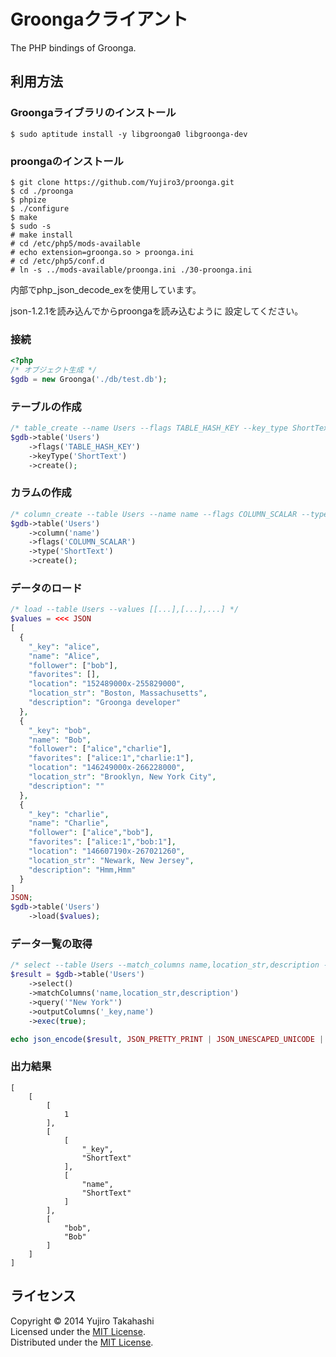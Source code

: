 Groongaクライアント
======================
The PHP bindings of Groonga.

利用方法
------

### Groongaライブラリのインストール ###
    
    $ sudo aptitude install -y libgroonga0 libgroonga-dev

### proongaのインストール ###
    
    $ git clone https://github.com/Yujiro3/proonga.git
    $ cd ./proonga
    $ phpize
    $ ./configure
    $ make
    $ sudo -s
    # make install
    # cd /etc/php5/mods-available
    # echo extension=groonga.so > proonga.ini
    # cd /etc/php5/conf.d
    # ln -s ../mods-available/proonga.ini ./30-proonga.ini
    
内部でphp_json_decode_exを使用しています。

json-1.2.1を読み込んでからproongaを読み込むように
設定してください。
    
### 接続 ###

```php
<?php
/* オブジェクト生成 */
$gdb = new Groonga('./db/test.db');
```

### テーブルの作成 ###

```php
/* table_create --name Users --flags TABLE_HASH_KEY --key_type ShortText */
$gdb->table('Users')
    ->flags('TABLE_HASH_KEY')
    ->keyType('ShortText')
    ->create();
```

### カラムの作成 ###

```php
/* column_create --table Users --name name --flags COLUMN_SCALAR --type ShortText */
$gdb->table('Users')
    ->column('name')
    ->flags('COLUMN_SCALAR')
    ->type('ShortText')
    ->create();
```

### データのロード ###

```php
/* load --table Users --values [[...],[...],...] */
$values = <<< JSON
[
  {
    "_key": "alice",
    "name": "Alice",
    "follower": ["bob"],
    "favorites": [],
    "location": "152489000x-255829000",
    "location_str": "Boston, Massachusetts",
    "description": "Groonga developer"
  },
  {
    "_key": "bob",
    "name": "Bob",
    "follower": ["alice","charlie"],
    "favorites": ["alice:1","charlie:1"],
    "location": "146249000x-266228000",
    "location_str": "Brooklyn, New York City",
    "description": ""
  },
  {
    "_key": "charlie",
    "name": "Charlie",
    "follower": ["alice","bob"],
    "favorites": ["alice:1","bob:1"],
    "location": "146607190x-267021260",
    "location_str": "Newark, New Jersey",
    "description": "Hmm,Hmm"
  }
]
JSON;
$gdb->table('Users')
    ->load($values);
```

### データ一覧の取得 ###

```php
/* select --table Users --match_columns name,location_str,description --query "New York" --output_columns _key,name */
$result = $gdb->table('Users')
    ->select()
    ->matchColumns('name,location_str,description')
    ->query('"New York"')
    ->outputColumns('_key,name')
    ->exec(true);

echo json_encode($result, JSON_PRETTY_PRINT | JSON_UNESCAPED_UNICODE | JSON_BIGINT_AS_STRING);
```

### 出力結果 ###

```    
[
    [
        [
            1
        ],
        [
            [
                "_key",
                "ShortText"
            ],
            [
                "name",
                "ShortText"
            ]
        ],
        [
            "bob",
            "Bob"
        ]
    ]
]

```

    
    

ライセンス
----------
Copyright &copy; 2014 Yujiro Takahashi  
Licensed under the [MIT License][MIT].  
Distributed under the [MIT License][MIT].  

[MIT]: http://www.opensource.org/licenses/mit-license.php
